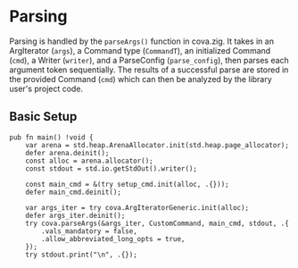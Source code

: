 # Parsing
Parsing is handled by the `parseArgs()` function in cova.zig. It takes in an ArgIterator (`args`), a Command type (`CommandT`), an initialized Command (`cmd`), a Writer (`writer`), and a ParseConfig (`parse_config`), then parses each argument token sequentially. The results of a successful parse are stored in the provided Command (`cmd`) which can then be analyzed by the library user's project code.

## Basic Setup
```
pub fn main() !void {
    var arena = std.heap.ArenaAllocator.init(std.heap.page_allocator);
    defer arena.deinit();
    const alloc = arena.allocator();
    const stdout = std.io.getStdOut().writer();

    const main_cmd = &(try setup_cmd.init(alloc, .{})); 
    defer main_cmd.deinit();

    var args_iter = try cova.ArgIteratorGeneric.init(alloc);
    defer args_iter.deinit();
    try cova.parseArgs(&args_iter, CustomCommand, main_cmd, stdout, .{ 
        .vals_mandatory = false,
        .allow_abbreviated_long_opts = true, 
    });
    try stdout.print("\n", .{});
```
